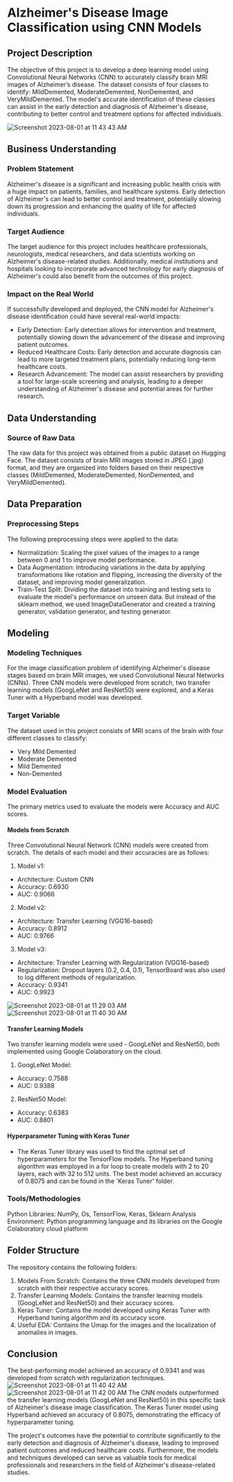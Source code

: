 # Alzheimer's Disease Image Classification using CNN Models

## Project Description
The objective of this project is to develop a deep learning model using Convolutional Neural Networks (CNN) to accurately classify brain MRI images of Alzheimer’s disease. The dataset consists of four classes to identify: MildDemented, ModerateDemented, NonDemented, and VeryMildDemented. The model's accurate identification of these classes can assist in the early detection and diagnosis of Alzheimer's disease, contributing to better control and treatment options for affected individuals.

![Screenshot 2023-08-01 at 11 43 43 AM](https://github.com/wasih790/Project_5_Alzheimer_Image_Classification/assets/120667351/8d9b29fa-e98b-49d7-9a6c-0bff53c940d0)


## Business Understanding
### Problem Statement
Alzheimer's disease is a significant and increasing public health crisis with a huge impact on patients, families, and healthcare systems. Early detection of Alzheimer's can lead to better control and treatment, potentially slowing down its progression and enhancing the quality of life for affected individuals.

### Target Audience
The target audience for this project includes healthcare professionals, neurologists, medical researchers, and data scientists working on Alzheimer's disease-related studies. Additionally, medical institutions and hospitals looking to incorporate advanced technology for early diagnosis of Alzheimer's could also benefit from the outcomes of this project.

### Impact on the Real World
If successfully developed and deployed, the CNN model for Alzheimer's disease identification could have several real-world impacts:

- Early Detection: Early detection allows for intervention and treatment, potentially slowing down the advancement of the disease and improving patient outcomes.
- Reduced Healthcare Costs: Early detection and accurate diagnosis can lead to more targeted treatment plans, potentially reducing long-term healthcare costs.
- Research Advancement: The model can assist researchers by providing a tool for large-scale screening and analysis, leading to a deeper understanding of Alzheimer's disease and potential areas for further research.


## Data Understanding
### Source of Raw Data
The raw data for this project was obtained from a public dataset on Hugging Face. The dataset consists of brain MRI images stored in JPEG (.jpg) format, and they are organized into folders based on their respective classes (MildDemented, ModerateDemented, NonDemented, and VeryMildDemented).


## Data Preparation
### Preprocessing Steps
The following preprocessing steps were applied to the data:

- Normalization: Scaling the pixel values of the images to a range between 0 and 1 to improve model performance.
- Data Augmentation: Introducing variations in the data by applying transformations like rotation and flipping, increasing the diversity of the dataset, and improving model generalization.
- Train-Test Split: Dividing the dataset into training and testing sets to evaluate the model's performance on unseen data. But instead of the sklearn method, we used ImageDataGenerator and created a training generator, validation generator, and testing generator. 


## Modeling
### Modeling Techniques
For the image classification problem of identifying Alzheimer's disease stages based on brain MRI images, we used Convolutional Neural Networks (CNNs). Three CNN models were developed from scratch, two transfer learning models (GoogLeNet and ResNet50) were explored, and a Keras Tuner with a Hyperband model was developed. 

### Target Variable
The dataset used in this project consists of MRI scans of the brain with four different classes to classify:

- Very Mild Demented
- Moderate Demented
- Mild Demented
- Non-Demented

### Model Evaluation
The primary metrics used to evaluate the models were Accuracy and AUC scores.

#### Models from Scratch
Three Convolutional Neural Network (CNN) models were created from scratch. The details of each model and their accuracies are as follows:

1. Model v1:
- Architecture: Custom CNN
- Accuracy: 0.6930
- AUC: 0.9066

2. Model v2:
- Architecture: Transfer Learning (VGG16-based)
- Accuracy: 0.8912
- AUC: 0.9766

3. Model v3:
- Architecture: Transfer Learning with Regularization (VGG16-based)
- Regularization: Dropout layers (0.2, 0.4, 0.1), TensorBoard was also used to log different methods of regularization.
- Accuracy: 0.9341
- AUC: 0.9923

![Screenshot 2023-08-01 at 11 29 03 AM](https://github.com/wasih790/Project_5_Alzheimer_Image_Classification/assets/120667351/6ca34280-16df-4b00-b7a5-846a400bad14)
![Screenshot 2023-08-01 at 11 40 30 AM](https://github.com/wasih790/Project_5_Alzheimer_Image_Classification/assets/120667351/0a83e967-dcb6-4863-8c9a-0332116bada5)


#### Transfer Learning Models
Two transfer learning models were used - GoogLeNet and ResNet50, both implemented using Google Colaboratory on the cloud.

1. GoogLeNet Model:
- Accuracy: 0.7588
- AUC: 0.9388

2. ResNet50 Model:
- Accuracy: 0.6383
- AUC: 0.8801

#### Hyperparameter Tuning with Keras Tuner
- The Keras Tuner library was used to find the optimal set of hyperparameters for the TensorFlow models. The Hyperband tuning algorithm was employed in a for loop to create models with 2 to 20 layers, each with 32 to 512 units. The best model achieved an accuracy of 0.8075 and can be found in the 'Keras Tuner' folder.

### Tools/Methodologies
Python Libraries: NumPy, Os, TensorFlow, Keras, Sklearn
Analysis Environment: Python programming language and its libraries on the Google Colaboratory cloud platform


## Folder Structure
The repository contains the following folders:

1. Models From Scratch: Contains the three CNN models developed from scratch with their respective accuracy scores.
2. Transfer Learning Models: Contains the transfer learning models (GoogLeNet and ResNet50) and their accuracy scores.
3. Keras Tuner: Contains the model developed using Keras Tuner with Hyperband tuning algorithm and its accuracy score.
4. Useful EDA: Contains the Umap for the images and the localization of anomalies in images.


## Conclusion
The best-performing model achieved an accuracy of 0.9341 and was developed from scratch with regularization techniques.
![Screenshot 2023-08-01 at 11 40 42 AM](https://github.com/wasih790/Project_5_Alzheimer_Image_Classification/assets/120667351/38605fc6-18fa-4b73-a52f-175c32d7259d)
![Screenshot 2023-08-01 at 11 42 00 AM](https://github.com/wasih790/Project_5_Alzheimer_Image_Classification/assets/120667351/3ac68ec0-4da4-4946-bd96-3583715a7fb3)
The CNN models outperformed the transfer learning models (GoogLeNet and ResNet50) in this specific task of Alzheimer's disease image classification. The Keras Tuner model using Hyperband achieved an accuracy of 0.8075, demonstrating the efficacy of hyperparameter tuning.

The project's outcomes have the potential to contribute significantly to the early detection and diagnosis of Alzheimer's disease, leading to improved patient outcomes and reduced healthcare costs. Furthermore, the models and techniques developed can serve as valuable tools for medical professionals and researchers in the field of Alzheimer's disease-related studies.
